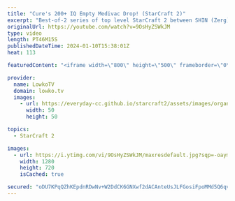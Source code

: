 ```yaml
---
title: "Cure's 200+ IQ Empty Medivac Drop! (StarCraft 2)"
excerpt: "Best-of-2 series of top level StarCraft 2 between SHIN (Zerg) and Cure (Terran). In this series Cure plays very differently than what he recently did against Reynor, as he decides to play an active and very cheeky style of Terran. Support my work: https://patreon.com/lowkotv  Lowko merch: https://lowko.shop"
originalUrl: https://youtube.com/watch?v=9OsHyZSWkJM
type: video
length: PT46M15S
publishedDateTime: 2024-01-10T15:38:01Z
heat: 113

featuredContent: "<iframe width=\"800\" height=\"500\" frameborder=\"0\" src=\"https://www.youtube.com/embed/9OsHyZSWkJM\" allow=\"accelerometer; autoplay; encrypted-media; gyroscope; picture-in-picture\" allowfullscreen></iframe>"

provider:
  name: LowkoTV
  domain: lowko.tv
  images:
    - url: https://everyday-cc.github.io/starcraft2/assets/images/organizations/lowko.tv-50x50.jpg
      width: 50
      height: 50

topics:
  - StarCraft 2

images:
  - url: https://i.ytimg.com/vi/9OsHyZSWkJM/maxresdefault.jpg?sqp=-oaymwEmCIAKENAF8quKqQMa8AEB-AH-CYAC0AWKAgwIABABGEkgSyhlMA8=&rs=AOn4CLD9mF5pW3BDaXkeWdsQvvMZpiejww
    width: 1280
    height: 720
    isCached: true

secured: "oDU7KPqQZhKEpdnRDwNv+W2DdCK6GNXwf2dACAnteUsJLFGosiFpoMMd5Q6qvBbtqaBOjTLMM/DVMC/x4Cuu31CNqvXdBIr1fWwZ0yPQEXMiPZZritg8Qj42lTPiIzo8adMgKvYrokbtmqdfwyqc+3mxcrFuIlMQMhYaMDoZSuiqvBmc3e/oIH7H/NpbaxZdtc032D+5TAoSZpp7BDV5a4QXLBJhpu7jwsSLdwD2eQczG8QzRZg8ES+7b2j+EX7U7xKppd4N8/T6oR3nAdJ0JOAITCjnSwBWHEXrlw4Dk/K/C3B+Pjsx3KknIsQ9v0fjnNvxif8OisRo5rUvAvNpkgKwA21yCcb9yRR8h9QlQeE1j/lZcIfEluc2fsxzKmcIbk6n7IE4UaEkPDC/j7MTVtiPhcFhku56CDZIJmecfT4=;2tom3xodY0AIQVv/XoVbNg=="
---
```


